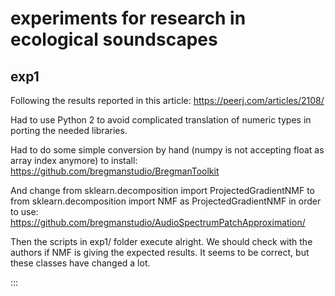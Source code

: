 # experiments for research in ecological soundscapes

## exp1

Following the results reported in this article:
  https://peerj.com/articles/2108/

Had to use Python 2 to avoid complicated translation of numeric types in porting the needed libraries.

Had to do some simple conversion by hand (numpy is not accepting float as array index anymore) to install:
  https://github.com/bregmanstudio/BregmanToolkit

And change
  from sklearn.decomposition import ProjectedGradientNMF
to 
  from sklearn.decomposition import NMF as ProjectedGradientNMF
in order to use:
  https://github.com/bregmanstudio/AudioSpectrumPatchApproximation/

Then the scripts in exp1/ folder execute alright.
We should check with the authors if NMF is giving the expected results.
It seems to be correct, but these classes have changed a lot.

:::

